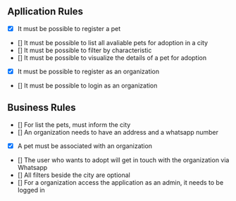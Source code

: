 ## Apllication Rules

- [x] It must be possible to register a pet
- [] It must be possible to list all avaliable pets for adoption in a city
- [] It must be possible to filter by characteristic
- [] It must be possible to visualize the details of a pet for adoption
- [x] It must be possible to register as an organization
- [] It must be possible to login as an organization

## Business Rules

- [] For list the pets, must inform the city
- [] An organization needs to have an address and a whatsapp number
- [x] A pet must be associated with an organization
- [] The user who wants to adopt will get in touch with the organization via Whatsapp
- [] All filters beside the city are optional
- [] For a organization access the application as an admin, it needs to be logged in
